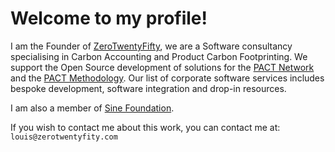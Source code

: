 # Welcome to my profile!

I am the Founder of [ZeroTwentyFifty](https://www.zerotwentyfifty.com), we are a Software consultancy specialising in Carbon Accounting and Product Carbon Footprinting. We support the Open Source development of solutions for the [PACT Network](https://github.com/ZeroTwentyFifty/zero_twenty_fifty) and the [PACT Methodology](https://github.com/ZeroTwentyFifty/pact_methodology). Our list of corporate software services includes bespoke development, software integration and drop-in resources.

I am also a member of [Sine Foundation](https://sine.foundation/). 

If you wish to contact me about this work, you can contact me at: `louis@zerotwentyfity.com`
